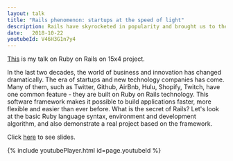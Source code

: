 ```yaml
---
layout: talk
title: "Rails phenomenon: startups at the speed of light"
description: Rails have skyrocketed in popularity and brought us to the new world of startups and venture capitalism. Why did they manage to do it?
date:   2018-10-22
youtubeId: V46H3G1n7y4
---
```


[This](https://www.youtube.com/watch?v=V46H3G1n7y4) is my talk on Ruby on Rails on 15x4 project.

In the last two decades, the world of business and innovation has changed dramatically. The era of startups and new technology companies has come. Many of them, such as Twitter, Github, AirBnb, Hulu, Shopify, Twitch, have one common feature - they are built on Ruby on Rails technology. This software framework makes it possible to build applications faster, more flexible and easier than ever before. What is the secret of Rails? Let's look at the basic Ruby language syntax, environment and development algorithm, and also demonstrate a real project based on the framework.

Click [here](https://speakerdeck.com/gentleterror/rails-phenomenon) to see slides.

{% include youtubePlayer.html id=page.youtubeId %}


